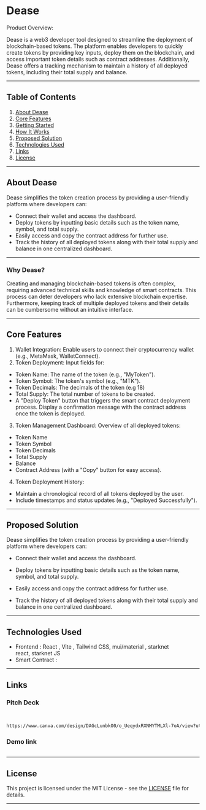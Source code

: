 # Dease
Product Overview:


Dease is a web3 developer tool designed to streamline the deployment of blockchain-based tokens. The platform enables developers to quickly create tokens by providing key inputs, deploy them on the blockchain, and access important token details such as contract addresses. Additionally, Dease offers a tracking mechanism to maintain a history of all deployed tokens, including their total supply and balance.

---

## Table of Contents

1. [About Dease](#about-dease)
2. [Core Features](#core-features)
3. [Getting Started](#getting-started)
4. [How It Works](#how-it-works)
5. [Proposed Solution](#proposed-solution)
6. [Technologies Used](#technologies-used)
7. [Links](#links)
8. [License](#license)

---

## About Dease
Dease simplifies the token creation process by providing a user-friendly platform where developers can:
- Connect their wallet and access the dashboard.
- Deploy tokens by inputting basic details such as the token name, symbol, and total supply.
- Easily access and copy the contract address for further use.
- Track the history of all deployed tokens along with their total supply and balance in one centralized dashboard.

---


### Why Dease?

Creating and managing blockchain-based tokens is often complex, requiring advanced technical skills and knowledge of smart contracts. This process can deter developers who lack extensive blockchain expertise. Furthermore, keeping track of multiple deployed tokens and their details can be cumbersome without an intuitive interface.

---

## Core Features
1. Wallet Integration:
Enable users to connect their cryptocurrency wallet (e.g., MetaMask, WalletConnect).
2. Token Deployment:
Input fields for:
- Token Name: The name of the token (e.g., "MyToken").
- Token Symbol: The token's symbol (e.g., "MTK").
- Token Decimals: The decimals of the token (e.g 18)
- Total Supply: The total number of tokens to be created.
- A "Deploy Token" button that triggers the smart contract deployment process.
Display a confirmation message with the contract address once the token is deployed.
3. Token Management Dashboard:
Overview of all deployed tokens:
- Token Name
- Token Symbol
- Token Decimals
- Total Supply
- Balance
- Contract Address (with a "Copy" button for easy access).
4. Token Deployment History:
- Maintain a chronological record of all tokens deployed by the user.
- Include timestamps and status updates (e.g., "Deployed Successfully").



---


## Proposed Solution
Dease simplifies the token creation process by providing a user-friendly platform where developers can:


- Connect their wallet and access the dashboard.


- Deploy tokens by inputting basic details such as the token name, symbol, and total supply.


- Easily access and copy the contract address for further use.


- Track the history of all deployed tokens along with their total supply and balance in one centralized dashboard.

---


## Technologies Used
- Frontend : React , Vite , Tailwind CSS, mui/material , starknet react, starknet JS
- Smart Contract : 

---

## Links

### Pitch Deck
 ```bash 


https://www.canva.com/design/DAGcLunbkO0/o_UeqydxRXNMYTMLXl-7oA/view?utm_content=DAGcLunbkO0&utm_campaign=designshare&utm_medium=link2&utm_source=uniquelinks&utlId=h0fed73efee 


```

### Demo link

```bash


```

---

## License

This project is licensed under the MIT License - see the [LICENSE](./LICENSE) file for details.

---


